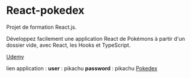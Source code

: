 # React-pokedex

Projet de formation React.js.

Développez facilement une application React de Pokémons à partir d'un dossier vide, avec React, les Hooks et TypeScript.

[Udemy](https://www.udemy.com/course/reactjs-tutorial-francais-authentication-api-rest-autocomplete-router/)

lien application :
**user** : pikachu
**password** : pikachu
[Pokedex](https://pokedex-d0273.firebaseapp.com)
